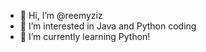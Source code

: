 - 👋 Hi, I’m @reemyziz
- 👀 I’m interested in Java and Python coding
- 🌱 I’m currently learning Python!

<!---
reemyziz/reemyziz is a ✨ special ✨ repository because its `README.md` (this file) appears on your GitHub profile.
You can click the Preview link to take a look at your changes.
--->
